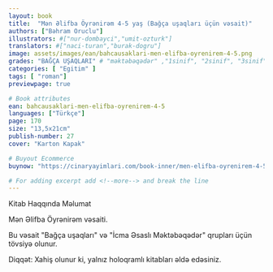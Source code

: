```yaml
---
layout: book
title:  "Mən Əlifba Öyrənirəm 4-5 yaş (Bağça uşaqları üçün vəsait)"
authors: ["Bəhram Oruclu"]
illustrators: #["nur-dombayci","umit-ozturk"]
translators: #["naci-turan","burak-dogru"]
image: assets/images/ean/bahcausaklari-men-elifba-oyrenirem-4-5.png
grades: "BAĞÇA UŞAQLARI" # "məktəbəqədər" ,"1sinif", "2sinif", "3sinif", "4sinif", "5sinif"
categories: [ "Egitim" ]
tags: [ "roman"]
previewpage: true

# Book attributes
ean: bahcausaklari-men-elifba-oyrenirem-4-5
languages: ["Türkçe"]
page: 170
size: "13,5x21cm"
publish-number: 27
cover: "Karton Kapak"

# Buyout Ecommerce
buynow: "https://cinaryayimlari.com/book-inner/men-elifba-oyrenirem-4-5-yas-bagca-usaqlari-ucun-vesait-85"

# For adding excerpt add <!--more--> and break the line
---
```

Kitab Haqqında Məlumat

Mən Əlifba Öyrənirəm vəsaiti.

Bu vəsait "Bağça uşaqları" və "İcma Əsaslı Məktəbəqədər" qrupları üçün tövsiyə olunur.

Diqqət: Xahiş olunur ki, yalnız holoqramlı kitabları əldə edəsiniz.
<!--more--> 